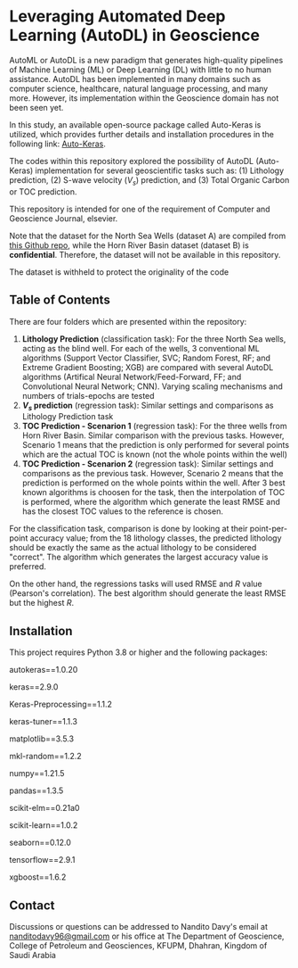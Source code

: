# Leveraging Automated Deep Learning (AutoDL) in Geoscience

AutoML or AutoDL is a new paradigm that generates high-quality pipelines of Machine Learning (ML) or Deep Learning (DL) with little to no human assistance. AutoDL has been implemented in many domains such as computer science, healthcare, natural language processing, and many more. However, its implementation within the Geoscience domain has not been seen yet.

In this study, an available open-source package called Auto-Keras is utilized, which provides further details and installation procedures in the following link: [Auto-Keras](https://autokeras.com/).


The codes within this repository explored the possibility of AutoDL (Auto-Keras) implementation for several geoscientific tasks such as: (1) Lithology prediction, (2) S-wave velocity ($V_s$) prediction, and (3) Total Organic Carbon or TOC prediction.

This repository is intended for one of the requirement of Computer and Geoscience Journal, elsevier.

Note that the dataset for the North Sea Wells (dataset A) are compiled from [this Github repo](https://github.com/bolgebrygg/MalenoV), while the Horn River Basin dataset (dataset B) is **confidential**. Therefore, the dataset will not be available in this repository.

The dataset is withheld to protect the originality of the code

## Table of Contents
There are four folders which are presented within the repository:
1) **Lithology Prediction** (classification task): For the three North Sea wells, acting as the blind well. For each of the wells, 3 conventional ML algorithms (Support Vector Classifier, SVC; Random Forest, RF; and Extreme Gradient Boosting; XGB) are compared with several AutoDL algorithms (Artifical Neural Network/Feed-Forward, FF; and Convolutional Neural Network; CNN). Varying scaling mechanisms and numbers of trials-epochs are tested
2) **$V_s$ prediction** (regression task): Similar settings and comparisons as Lithology Prediction task
3) **TOC Prediction - Scenarion 1** (regression task): For the three wells from Horn River Basin. Similar comparison with the previous tasks. However, Scenario 1 means that the prediction is only performed for several points which are the actual TOC is known (not the whole points within the well)
4) **TOC Prediction - Scenarion 2** (regression task): Similar settings and comparisons as the previous task. However, Scenario 2 means that the prediction is performed on the whole points within the well. After 3 best known algorithms is choosen for the task, then the interpolation of TOC is performed, where the algorithm which generate the least RMSE and has the closest TOC values to the reference is chosen.

For the classification task, comparison is done by looking at their point-per-point accuracy value; from the 18 lithology classes, the predicted lithology should be exactly the same as the actual lithology to be considered "correct". The algorithm which generates the largest accuracy value is preferred.

On the other hand, the regressions tasks will used RMSE and $R$ value (Pearson's correlation). The best algorithm should generate the least RMSE but the highest $R$.

## Installation

This project requires Python 3.8 or higher and the following packages:

autokeras==1.0.20

keras==2.9.0

Keras-Preprocessing==1.1.2

keras-tuner==1.1.3

matplotlib==3.5.3

mkl-random==1.2.2

numpy==1.21.5

pandas==1.3.5

scikit-elm==0.21a0

scikit-learn==1.0.2

seaborn==0.12.0

tensorflow==2.9.1

xgboost==1.6.2

## Contact
Discussions or questions can be addressed to Nandito Davy's email at nanditodavy96@gmail.com or his office at The Department of Geoscience, College of Petroleum and Geosciences, KFUPM, Dhahran, Kingdom of Saudi Arabia
